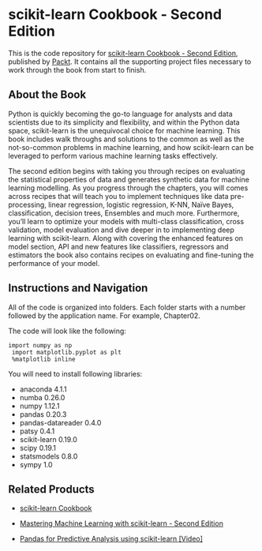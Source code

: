 # scikit-learn Cookbook - Second Edition
This is the code repository for [scikit-learn Cookbook - Second Edition](https://www.packtpub.com/big-data-and-business-intelligence/scikit-learn-cookbook-second-edition?utm_source=github&utm_medium=repository&utm_campaign=9781787286382), published by [Packt](https://www.packtpub.com/?utm_source=github). It contains all the supporting project files necessary to work through the book from start to finish.
## About the Book
Python is quickly becoming the go-to language for analysts and data scientists due to its simplicity and flexibility, and within the Python data space, scikit-learn is the unequivocal choice for machine learning. This book includes walk throughs and solutions to the common as well as the not-so-common problems in machine learning, and how scikit-learn can be leveraged to perform various machine learning tasks effectively.

The second edition begins with taking you through recipes on evaluating the statistical properties of data and generates synthetic data for machine learning modelling. As you progress through the chapters, you will comes across recipes that will teach you to implement techniques like data pre-processing, linear regression, logistic regression, K-NN, Naïve Bayes, classification, decision trees, Ensembles and much more. Furthermore, you’ll learn to optimize your models with multi-class classification, cross validation, model evaluation and dive deeper in to implementing deep learning with scikit-learn. Along with covering the enhanced features on model section, API and new features like classifiers, regressors and estimators the book also contains recipes on evaluating and fine-tuning the performance of your model.
## Instructions and Navigation
All of the code is organized into folders. Each folder starts with a number followed by the application name. For example, Chapter02.



The code will look like the following:
```
import numpy as np
 import matplotlib.pyplot as plt
 %matplotlib inline
```

You will need to install following libraries:
* anaconda 4.1.1
* numba 0.26.0
* numpy 1.12.1
* pandas 0.20.3
* pandas-datareader 0.4.0
* patsy 0.4.1
* scikit-learn 0.19.0
* scipy 0.19.1
* statsmodels 0.8.0
* sympy 1.0

## Related Products
* [scikit-learn Cookbook](https://www.packtpub.com/big-data-and-business-intelligence/scikit-learn-cookbook?utm_source=github&utm_medium=repository&utm_campaign=9781783989485)

* [Mastering Machine Learning with scikit-learn - Second Edition](https://www.packtpub.com/big-data-and-business-intelligence/mastering-machine-learning-scikit-learn-second-edition?utm_source=github&utm_medium=repository&utm_campaign=9781788299879)

* [Pandas for Predictive Analysis using scikit-learn [Video]](https://www.packtpub.com/big-data-and-business-intelligence/pandas-predictive-analysis-using-scikit-learn-video?utm_source=github&utm_medium=repository&utm_campaign=9781788391429)

